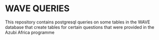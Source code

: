 # WAVE QUERIES

This repository contains postgresql queries on some tables in the WAVE database that create tables for certain questions that were provided in the Azubi Africa programme
